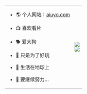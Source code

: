 <table>
<tbody>
<tr>
<td>

- 🌎 个人网站：[aiuyo.com](http://xd.frp.aiuyo.com)

- 📺 喜欢看片

- 🐕 爱大狗

- 🙊 只是为了好玩

- 🤫 生活在地球上

- 🌚 要继续努力…
  
</td>
<td>
  <img src="https://github-readme-stats.vercel.app/api?username=shiyu1314&show_icons=true&count_private=true" />
  <br>
  <img src="https://github-readme-stats.vercel.app/api/top-langs/?username=shiyu1314&layout=compact&hide=html" />
</td>
</tr>
</tbody>
</table>

<!--
**shiyu1314/shiyu1314** is a ✨ _special_ ✨ repository because its `README.md` (this file) appears on your GitHub profile.

Here are some ideas to get you started:
- 🔭 我现在正在做。。。

- 🌱 我现在正在学习。。。

- 👯 我希望能在……上合作。。。

- 🤔 我正在寻求帮助。。。

- 💬 问我关于。。。
-->
